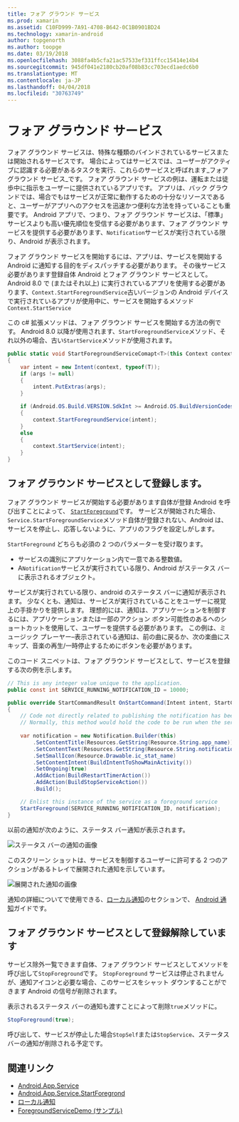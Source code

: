 ```yaml
---
title: フォア グラウンド サービス
ms.prod: xamarin
ms.assetid: C10FD999-7A91-4708-B642-0C1B0901BD24
ms.technology: xamarin-android
author: topgenorth
ms.author: toopge
ms.date: 03/19/2018
ms.openlocfilehash: 3088fa4b5cfa21ac57533ef331ffcc15414e14b4
ms.sourcegitcommit: 945df041e2180cb20af08b83cc703ecd1aedc6b0
ms.translationtype: MT
ms.contentlocale: ja-JP
ms.lasthandoff: 04/04/2018
ms.locfileid: "30763749"
---
```

# <a name="foreground-services"></a>フォア グラウンド サービス

フォア グラウンド サービスは、特殊な種類のバインドされているサービスまたは開始されるサービスです。 場合によってはサービスでは、ユーザーがアクティブに認識する必要があるタスクを実行、これらのサービスと呼ばれます_フォア グラウンド サービス_です。 フォア グラウンド サービスの例は、運転または徒歩中に指示をユーザーに提供されているアプリです。 アプリは、バック グラウンドでは、場合でもはサービスが正常に動作するための十分なリソースであると、ユーザーがアプリへのアクセスを迅速かつ便利な方法を持っていることも重要です。 Android アプリで、つまり、フォア グラウンド サービスは、「標準」サービスよりも高い優先順位を受信する必要があります、フォア グラウンド サービスを提供する必要があります、`Notification`サービスが実行されている限り、Android が表示されます。
 
フォア グラウンド サービスを開始するには、アプリは、サービスを開始する Android に通知する目的をディスパッチする必要があります。 その後サービス必要があります登録自体 Android とフォア グラウンド サービスとして。 Android 8.0 で (またはそれ以上) に実行されているアプリを使用する必要があります、`Context.StartForegroundService`古いバージョンの Android デバイスで実行されているアプリが使用中に、サービスを開始するメソッド `Context.StartService`

この c# 拡張メソッドは、フォア グラウンド サービスを開始する方法の例です。 Android 8.0 以降が使用されます、`StartForegroundService`メソッド、それ以外の場合、古い`StartService`メソッドが使用されます。  

```csharp
public static void StartForegroundServiceComapt<T>(this Context context, Bundle args = null) where T : Service
{
    var intent = new Intent(context, typeof(T));
    if (args != null) 
    {
        intent.PutExtras(args);
    }

    if (Android.OS.Build.VERSION.SdkInt >= Android.OS.BuildVersionCodes.O)
    {
        context.StartForegroundService(intent);
    }
    else
    {
        context.StartService(intent);
    }
}
```

## <a name="registering-as-a-foreground-service"></a>フォア グラウンド サービスとして登録します。

フォア グラウンド サービスが開始する必要があります自体が登録 Android を呼び出すことによって、 [ `StartForeground`](https://developer.xamarin.com/api/member/Android.App.Service.StartForeground/p/System.Int32/Android.App.Notification/)です。 サービスが開始された場合、`Service.StartForegroundService`メソッド自体が登録されない、Android は、サービスを停止し、応答しないように、アプリのフラグを設定しがします。

`StartForeground` どちらも必須の 2 つのパラメーターを受け取ります。
 
* サービスの識別にアプリケーション内で一意である整数値。
* A`Notification`サービスが実行されている限り、Android がステータス バーに表示されるオブジェクト。

サービスが実行されている限り、android のステータス バーに通知が表示されます。 少なくとも、通知は、サービスが実行されていることをユーザーに視覚上の手掛かりを提供します。 理想的には、通知は、アプリケーションを制御するには、アプリケーションまたは一部のアクション ボタン可能性のあるへのショートカットを使用して、ユーザーを提供する必要があります。 この例は、ミュージック プレーヤー&ndash;表示されている通知は、前の曲に戻るか、次の楽曲にスキップ、音楽の再生/一時停止するためにボタンを必要があります。 

このコード スニペットは、フォア グラウンド サービスとして、サービスを登録する次の例を示します。   

```csharp
// This is any integer value unique to the application.
public const int SERVICE_RUNNING_NOTIFICATION_ID = 10000;

public override StartCommandResult OnStartCommand(Intent intent, StartCommandFlags flags, int startId)
{
    // Code not directly related to publishing the notification has been omitted for clarity.
    // Normally, this method would hold the code to be run when the service is started.
    
    var notification = new Notification.Builder(this)
        .SetContentTitle(Resources.GetString(Resource.String.app_name))
        .SetContentText(Resources.GetString(Resource.String.notification_text))
        .SetSmallIcon(Resource.Drawable.ic_stat_name)
        .SetContentIntent(BuildIntentToShowMainActivity())
        .SetOngoing(true)
        .AddAction(BuildRestartTimerAction())
        .AddAction(BuildStopServiceAction())
        .Build();

    // Enlist this instance of the service as a foreground service
    StartForeground(SERVICE_RUNNING_NOTIFICATION_ID, notification);
}
```

以前の通知が次のように、ステータス バー通知が表示されます。

![ステータス バーの通知の画像](foreground-services-images/foreground-services-01.png "ステータス バーの通知の画像")

このスクリーン ショットは、サービスを制御するユーザーに許可する 2 つのアクションがあるトレイで展開された通知を示しています。

![展開された通知の画像](foreground-services-images/foreground-services-02.png "イメージが展開された通知を表示します。")

通知の詳細についてで使用できる、[ローカル通知](~/android/app-fundamentals/notifications/local-notifications.md)のセクションで、 [Android 通知](~/android/app-fundamentals/notifications/index.md)ガイドです。

## <a name="unregistering-as-a-foreground-service"></a>フォア グラウンド サービスとして登録解除しています

サービス除外一覧できます自体、フォア グラウンド サービスとしてメソッドを呼び出して`StopForeground`です。 `StopForeground` サービスは停止されませんが、通知アイコンと必要な場合、このサービスをシャット ダウンすることができます Android の信号が削除されます。

表示されるステータス バーの通知も渡すことによって削除`true`メソッドに。 

```csharp
StopForeground(true);
```

呼び出して、サービスが停止した場合`StopSelf`または`StopService`、ステータス バーの通知が削除される予定です。

## <a name="related-links"></a>関連リンク

- [Android.App.Service](https://developer.xamarin.com/api/type/Android.App.Service/)
- [Android.App.Service.StartForegrond](https://developer.xamarin.com/api/member/Android.App.Service.StartForeground/p/System.Int32/Android.App.Notification/)
- [ローカル通知](~/android/app-fundamentals/notifications/local-notifications.md)
- [ForegroundServiceDemo (サンプル)](https://developer.xamarin.com/samples/monodroid/ApplicationFundamentals/ServiceSamples/ForegroundServiceDemo/)
